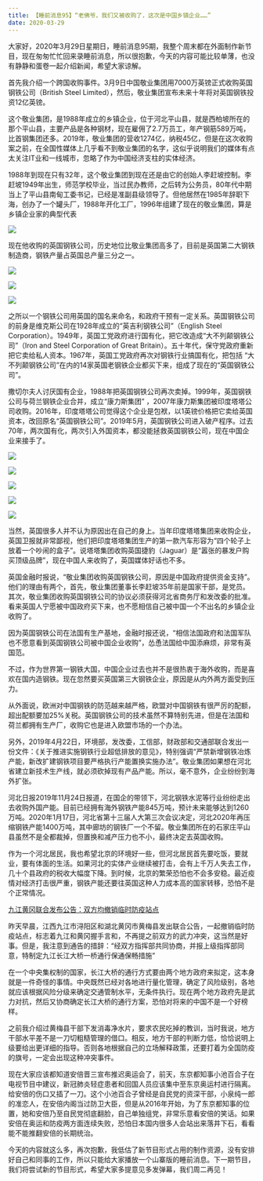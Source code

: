 ```yaml
---
title: 【睡前消息95】“老佛爷，我们又被收购了，这次是中国乡镇企业……”
date: 2020-03-29
---
```


大家好，2020年3月29日星期日，睡前消息95期，我整个周末都在外面制作新节目，现在匆匆忙忙回来录睡前消息，所以很抱歉，今天的内容可能比较单薄，也没有静静和蛋卷一起介绍新闻，希望大家谅解。

首先我介绍一个跨国收购事件。3月9日中国敬业集团用7000万英镑正式收购英国钢铁公司（British
Steel Limited），然后，敬业集团宣布未来十年将对英国钢铁投资12亿英镑。

这个敬业集团，是1988年成立的乡镇企业，位于河北平山县，就是西柏坡所在的那个平山县，主要产品是各种钢材，现在雇佣了2.7万员工，年产钢筋589万吨，比首钢集团还多。2019年，敬业集团的营收1274亿，纳税45亿，但是在这次收购案之前，在全国性媒体上几乎看不到敬业集团的名字，这似乎说明我们的媒体有点太关注IT业和一线城市，忽略了作为中国经济支柱的实体经济。

1988年到现在只有32年，这个敬业集团到现在还是由它的创始人李赶坡控制。李赶坡1949年出生，师范学校毕业，当过民办教师，之后转为公务员，80年代中期当上了平山县南甸工委书记，已经是准副县级领导了。但他居然在1985年辞职下海，创办了一个罐头厂，1988年开化工厂，1996年组建了现在的敬业集团，算是乡镇企业家的典型代表

![](/images/btnews/0001_0100/0095/image1.webp)

现在他收购的英国钢铁公司，历史地位比敬业集团高多了，目前是英国第二大钢铁制造商，钢铁产量占英国总产量三分之一。

![](/images/btnews/0001_0100/0095/image2.webp)

![](/images/btnews/0001_0100/0095/image3.webp)

![](/images/btnews/0001_0100/0095/image4.webp)

之所以一个钢铁公司用英国的国名来命名，和政府干预有一定关系。英国钢铁公司的前身是维克斯公司在1928年成立的“英吉利钢铁公司”（English
Steel
Corporation）。1949年，英国工党政府进行国有化，把它改造成“大不列颠钢铁公司”（Iron
and Steel Corporation of Great
Britain）。五十年代，保守党政府重新把它卖给私人资本。1967年，英国工党政府再次对钢铁行业搞国有化，把包括
“大不列颠钢铁公司”在内的14家英国老钢铁企业都买下来，组成了现在的“英国钢铁公司”。

撒切尔夫人讨厌国有企业，1988年把英国钢铁公司再次卖掉。1999年，英国钢铁公司与荷兰钢铁企业合并，成立“康力斯集团”
，2007年康力斯集团被印度塔塔公司收购。2016年，印度塔塔公司觉得这个企业是包袱，以1英镑价格把它卖给英国资本，改回原名“英国钢铁公司”。2019年5月，英国钢铁公司进入破产程序。过去70年，两次国有化，两次引入外国资本，都没能拯救英国钢铁公司，现在中国企业来接手了。

![](/images/btnews/0001_0100/0095/image5.webp)

![](/images/btnews/0001_0100/0095/image6.webp)

![](/images/btnews/0001_0100/0095/image7.webp)

![](/images/btnews/0001_0100/0095/image8.webp)

![](/images/btnews/0001_0100/0095/image9.webp)

当然，英国很多人并不认为原因出在自己的身上。当年印度塔塔集团来收购企业，英国卫报就非常鄙视，他们把印度塔塔集团生产的第一款汽车形容为“四个轮子上放着一个吵闹的盒子”。说塔塔集团收购英国捷豹（Jaguar）是“嚣张的暴发户购买顶级品牌”，现在中国人来收购了，英国媒体好话也不多。

英国金融时报说，“敬业集团收购英国钢铁公司，原因是中国政府提供资金支持”。他们的理由有两个，首先，敬业集团董事长李赶坡35年前是国家干部，是党员。其次，敬业集团收购英国钢铁公司的协议必须获得河北省商务厅和发改委的批准。看来英国人宁愿被中国政府买下来，也不愿相信自己被中国一个不出名的乡镇企业收购了。

因为英国钢铁公司在法国有生产基地，金融时报还说，“相信法国政府和法国军队也不愿意看到英国钢铁公司被中国企业收购”，怂恿法国给中国添麻烦，非常有英国范。

不过，作为世界第一钢铁大国，中国企业过去也并不是很热衷于海外收购，而是喜欢在国内造钢铁。现在忽然要买英国第三大钢铁企业，原因是从内外两方面受到压力。

从外面说，欧洲对中国钢铁的防范越来越严格，欧盟对中国钢铁有很严厉的配额，超出配额要加25%关税。英国钢铁公司的技术虽然不算特别先进，但是在法国和荷兰都拥有生产厂，收购它也是进入欧盟市场的一个办法。

另外，2019年4月22日，环境部，发改委，工信部，财政部和交通部联合发出一份文件：《关于推进实施钢铁行业超低排放的意见》，特别强调“严禁新增钢铁冶炼产能，新改扩建钢铁项目要严格执行产能置换实施办法”。敬业集团如果想在河北省建立新技术生产线，就必须砍掉现有产品产能。所以，毫不意外，企业纷纷到海外扩张。

河北日报2019年11月24日报道，在国企的带领下，河北钢铁水泥等行业纷纷走出去收购外国产能。目前已经拥有海外钢铁产能845万吨，预计未来能够达到1260万吨。2020年1月17日，河北省第十三届人大第三次会议决定，河北2020年再压缩钢铁产能1400万吨，其中廊坊的钢铁厂一个不留。敬业集团所在的石家庄平山县虽然不是全都裁掉，但置换和减产压力也不小，最终决定去英国收购。

作为一个河北居民，我也希望北京的环境好一些，但河北居民首先要吃饭，要就业，要有体面的生活。如果河北的实体产业继续被打击，会有上千万人失去工作，几十个县政府的税收大幅度下降。到时候，北京的繁荣恐怕也不会多安稳。最近疫情对经济打击很严重，钢铁产能还要往英国这种人力成本高的国家转移，恐怕不是个正常情况。

[九江黄冈联合发布公告：双方均撤销临时防疫站点](https://www.guancha.cn/politics/2020_03_28_544196.shtml)

昨天早晨，江西九江市浔阳区和湖北黄冈市黄梅县发出联合公告，一起撤销临时防疫站点，标志着九江和黄冈握手言和，不再提之前双方的武力冲突，这当然是好事。但是，我注意到通告的措辞：“经双方指挥部共同协商，并报上级指挥部同意，特制定九江长江大桥一桥通行保通保畅措施”

在一个中央集权制的国家，长江大桥的通行方式要由两个地方政府来拟定，这本身就是一件奇怪的事情。中央既然已经对各地进行量化管理，确定了风险级别，各地就应该根据风险分级来确定交通管制水平，无条件执行。现在两个地方政府先是武力对抗，然后又协商确定长江大桥的通行方案，恐怕对将来的中国不是一个好榜样。

之前我介绍过黄梅县干部下发消毒净水片，要求农民吃掉的教训，当时我说，地方干部水平差不是一刀切粗糙管理的借口。相反，地方干部的判断力低，恰恰说明上级要给出更详细的指导。否则各地根据自己的立场解释政策，还要打着为全国防疫的旗号，一定会出现这种冲突事件。

现在大家应该都知道安倍晋三宣布推迟奥运会了，前天，东京都知事小池百合子在电视节目中建议，新冠肺炎轻症患者和回国人员应该集中至东京奥运村进行隔离。给安倍的伤口又插了一刀。这个小池百合子曾经是自民党的资深干部，小泉纯一郎的准恋人，在安倍内阁当过防卫大臣，但是从2016年开始，为了东京都知事的位置，她和安倍乃至自民党彻底翻脸，自己单独组党，非常乐意看安倍的笑话。如果安倍在奥运和防疫两方面连续失败，恐怕日本国内很多人会站出来落井下石，看看能不能推翻安倍的长期统治。

今天的内容就这么多，再次抱歉，我低估了新节目形式占用的制作资源，没有安排好自己和同事的工作，所以只能给大家播放一个山寨版的睡前消息。下一期节目，我们将尝试新的节目形式，希望大家多提意见多发弹幕，我们周二再见！
